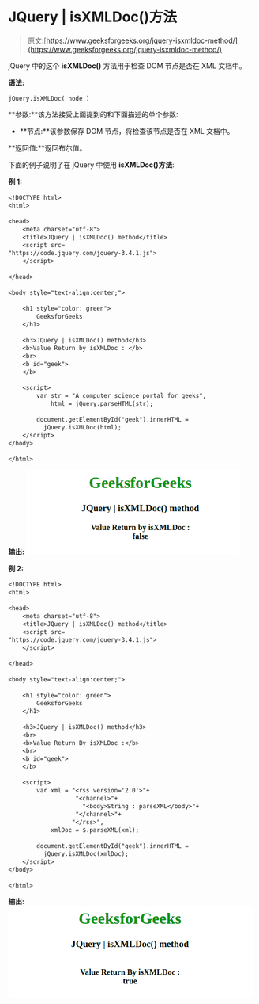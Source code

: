 # JQuery | isXMLDoc()方法

> 原文:[https://www.geeksforgeeks.org/jquery-isxmldoc-method/](https://www.geeksforgeeks.org/jquery-isxmldoc-method/)

jQuery 中的这个 **isXMLDoc()** 方法用于检查 DOM 节点是否在 XML 文档中。

**语法:**

```
jQuery.isXMLDoc( node )
```

**参数:**该方法接受上面提到的和下面描述的单个参数:

*   **节点:**该参数保存 DOM 节点，将检查该节点是否在 XML 文档中。

**返回值:**返回布尔值。

下面的例子说明了在 jQuery 中使用 **isXMLDoc()方法**:

**例 1:**

```
<!DOCTYPE html>
<html>

<head>
    <meta charset="utf-8">
    <title>JQuery | isXMLDoc() method</title>
    <script src=
"https://code.jquery.com/jquery-3.4.1.js">
    </script>

</head>

<body style="text-align:center;">

    <h1 style="color: green"> 
        GeeksforGeeks 
    </h1>

    <h3>JQuery | isXMLDoc() method</h3>
    <b>Value Return by isXMLDoc : </b>
    <br>
    <b id="geek">
    </b>

    <script>
        var str = "A computer science portal for geeks",
            html = jQuery.parseHTML(str);

        document.getElementById("geek").innerHTML = 
          jQuery.isXMLDoc(html);
    </script>
</body>

</html>                                       
```

**输出:**
![](img/73c952ec6a3ac6cfa298356954884512.png)

**例 2:**

```
<!DOCTYPE html>
<html>

<head>
    <meta charset="utf-8">
    <title>JQuery | isXMLDoc() method</title>
    <script src=
"https://code.jquery.com/jquery-3.4.1.js">
    </script>

</head>

<body style="text-align:center;">

    <h1 style="color: green"> 
        GeeksforGeeks 
    </h1>

    <h3>JQuery | isXMLDoc() method</h3>
    <br>
    <b>Value Return By isXMLDoc :</b>
    <br>
    <b id="geek">
    </b>

    <script>
        var xml = "<rss version='2.0'>"+
                   "<channel>"+
                     "<body>String : parseXML</body>"+
                   "</channel>"+
                  "</rss>",
            xmlDoc = $.parseXML(xml);

        document.getElementById("geek").innerHTML = 
          jQuery.isXMLDoc(xmlDoc);
    </script>
</body>

</html>                    
```

**输出:**
![](img/1706dcb84d4d8251809626b83666c879.png)